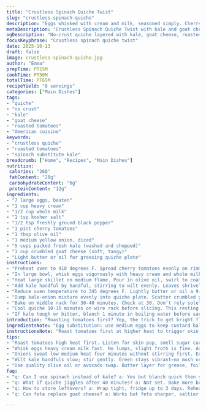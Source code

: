 ```yaml
---
title: "Crustless Spinach Quiche Twist"
slug: "crustless-spinach-quiche"
description: "Eggs whisked with cream and milk, seasoned simply. Cherry tomatoes oven-roasted till skin puckers, cool off. Onion soft and translucent in olive oil, mingled with just-wilted spinach. All layered under cheese, topped with roasted tomatoes in a greased pan. Baked till center just sets, no jiggle. Hands-on cues over clock reliance. Spinach substituted with kale for earthiness. Feta swapped for goat cheese, tangy and crumbly. Time tweaks throughout, smelling caramelized onions and faintly charred tomatoes. A humble, flexible no-crust quiche variation with straightforward method and practical tips."
metaDescription: "Crustless Spinach Quiche Twist with kale and goat cheese; roasted tomatoes add savory punch. Hands-on cues over timers shape texture and flavor in 65 mins."
ogDescription: "No-crust quiche layered with kale, goat cheese, roasted tomatoes. Watch for translucent onions and firm custard—timing flexes, not clocks."
focusKeyphrase: "Crustless spinach quiche twist"
date: 2025-10-13
draft: false
image: crustless-spinach-quiche.jpg
author: "Emma"
prepTime: PT15M
cookTime: PT50M
totalTime: PT65M
recipeYield: "8 servings"
categories: ["Main Dishes"]
tags:
- "quiche"
- "no crust"
- "kale"
- "goat cheese"
- "roasted tomatoes"
- "American cuisine"
keywords:
- "crustless quiche"
- "roasted tomatoes"
- "spinach substitute kale"
breadcrumb: ["Home", "Recipes", "Main Dishes"]
nutrition: 
 calories: "260"
 fatContent: "20g"
 carbohydrateContent: "6g"
 proteinContent: "12g"
ingredients:
- "7 large eggs, beaten"
- "1 cup heavy cream"
- "1/2 cup whole milk"
- "1 tsp kosher salt"
- "1/2 tsp freshly ground black pepper"
- "1 pint cherry tomatoes"
- "1 tbsp olive oil"
- "1 medium yellow onion, diced"
- "5 cups packed fresh kale (washed and chopped)"
- "1 cup crumbled goat cheese (soft, tangy)"
- "Light butter or oil for greasing quiche plate"
instructions:
- "Preheat oven to 410 degrees F. Spread cherry tomatoes evenly on rimmed baking sheet. Roast 12-18 minutes until skins blister and tomato aroma intensifies. Cool on wire rack. Skin puckers ready; juices thicken in pan. If tomatoes burst early, it’s fine but no blackening."
- "In large bowl, whisk eggs vigorously with heavy cream and whole milk. Salt and pepper fold in last so seasoning is distributed, not clumping. Set aside, no chilling needed. If mixture looks too thick, add an extra splash of milk; too thin needs more eggs."
- "Heat large skillet on medium flame. Pour in olive oil, swirl to coat bottom. Add diced onion. Cook undisturbed 4 minutes till edges soften, then stir gently. Onions turn translucent with faint golden edges—not brown or mushy. Smell sweet but not burnt."
- "Add kale handful by handful, stirring to wilt evenly. Leaves shrivel but stay vibrant green, no sliminess. Cook just 3-4 minutes. Transfer kale and onions into bowl, cool slightly. Squeeze excess moisture with clean kitchen towel or paper towels; sogginess kills quiche texture."
- "Reduce oven temperature to 345 degrees F. Lightly butter or oil a 9-inch deep-dish pie or quiche plate. The greasing prevents sticking; no foil or parchment—grease suffices for this crustless dish."
- "Dump kale-onion mixture evenly into quiche plate. Scatter crumbled goat cheese over top. Pour egg mixture over slowly, allowing liquid to seep between greens and cheese. Don’t shake pan to settle; bubbles are normal but minimal. Lay roasted cherry tomatoes on top in single layer. They lend striking color and pop of flavor."
- "Bake on middle rack for 30-40 minutes. Check at 30. Don’t rely solely on timer. The center should be firm to gentle poke and not wobble at all. Edges pull slightly from pan, golden but not dry. Under-done means raw eggs; over done gets rubbery texture. Smell rich, tangy goat cheese and roasted veggies invite."
- "Cool quiche 10-15 minutes on wire rack before slicing. This resting step finishes setting the custard and avoids collapse. Slices should hold shape cleanly, with slight jiggle gone."
- "If kale tough or bitter, blanch 1 minute in boiling water before sautéing. Using goat cheese over feta softens tang, but feta can be swapped for similarly strong crumbly cheese. Olive oil may swap with avocado oil for smoke point benefit."
introduction: "Roasting tomatoes first? Yep, the trick to get bright flavor without soggy quiche. I learned that burning them or skipping roasting leaves this flat. Onion softening slow pays off too—no raw bite. I often swap spinach with kale because it adds bite and works better for holding moisture. No crust means focus shifts to texture and flavors inside; overcooked makes it rubbery, under cooked is gross liquidy. Learned the eye-test early; it jiggles till it doesn’t. The cheese is next important layer; goat cheese’s creaminess trumps feta’s sharpness for me, but swap as mood strikes. Start high temp for tomatoes then lower oven for custard baking. Timing adjusted by cues, not clock. And yes, rest it—patience here is investment in texture."
ingredientsNote: "Egg substitution: use medium eggs to keep custard balance consistent. Heavy cream can be half-and-half if lighter preferred; whole milk necessary for body. Tomato: grape tomatoes also fine if cherry unavailable—size only difference. Onion: yellow for mild sweetness; red onion risks raw sharpness. Kale must be fresh and clean—washed thoroughly to avoid grit. Goat cheese lends tang; feta or ricotta pressed dry works if crumbly cheese unavailable. Olive oil should be good quality for sauté; otherwise avocado oil burns less easily. Greasing plate well is key—skip this and cleaning is nightmare plus stuck edges form. Versatile veggies? Swap kale with chard or even frozen spinach squeezed dry, adjusting water content accordingly."
instructionsNote: "Roast tomatoes first at higher heat to trigger skin blistering and concentrate sugars. Watch closely; they pop and release aroma—that’s your cue. While roasting, whisk eggs and dairy briskly so mixture is slightly frothy, no lumps. Slow saute onions—translucency and softness hints at sugars developing, skip browning to avoid bitterness. Wilt kale in batches to prevent water pooling; squeezing moisture avoids watery bake. Grease pan light but thoroughly to prevent sticking along bottom and sides. Layer ingredients carefully; pouring egg mixture slowly reduces large bubbles that cause craters. Baking time fluctuates depending on pan depth and oven accuracy; peek after 30 minutes and gently nudge center to assess set. Quiche pulls away from sides and smells fragrant when done. Rest minimum 10 minutes to let custard firm up. Cut with serrated knife to avoid dragging custard."
tips:
- "Roast tomatoes high heat first. Listen for skin pop, smell sugar caramelizing. Don’t wait for browning black spots. Cool well before layering—moisture control key; soggy crushes texture."
- "Whisk eggs heavy cream milk fast. No lumps, slight froth is fine. Add salt last to avoid clump spots. Thickness varies; thin with splash milk if sluggish. Too runny? More eggs steady custard hold."
- "Onions sweat low medium heat four minutes without stirring first. Edges soften gold but no brown allowed or bitter taste pops. Smell sweet mellow smell is your best gauge here."
- "Wilt kale handfuls slow; stir gently. Green stays vibrant—no mush or slimy. Squeeze excess liquid tight in towel or paper before adding. Water ruins bake. Spinach swap needs same squeeze but less cooking time."
- "Use quality olive oil or avocado swap. Butter layer for grease, foil/parchment unnecessary here. Skipping grease? Bonding nightmare. Pan edges pull and crust sticks. Grease edge to edge lightly but thoroughly."
faq:
- "q: Can I use spinach instead of kale? a: Yes but blanch quick then squeeze dry well. Spinach carries more water. Adjust baking time shorter due to delicate leaves. Texture softer with spinach. Cheese pairing and flavor also shifts but goat cheese stays stable."
- "q: What if quiche jiggles after 40 minutes? a: Not set. Bake more but watch edges and smell. Overdone rubbery means too long. Check edge pull and gentle poke center—firm means done. Oven temps vary, hand test beats clock every time."
- "q: How to store leftovers? a: Wrap tight, fridge up to 3 days. Reheat gentle oven or microwave. Avoid fridge moisture buildup—paper towel on top keeps crustless surface dry. Freeze if needed but texture shifts; defrost slowly to re-tighten custard."
- "q: Can feta replace goat cheese? a: Works but feta sharper, saltier. Crumble needs draining or pressing dry to mimic tangy creamy texture. Goat cheese runs creamier; feta more crumbly. Ricotta dry pressed also option but subtle flavor shift appears."

---
```

